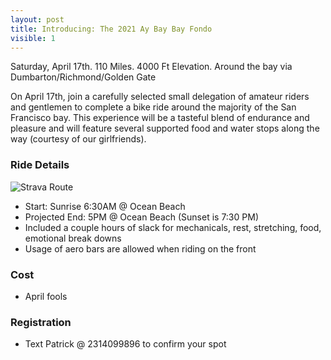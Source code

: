 ```yaml
---
layout: post
title: Introducing: The 2021 Ay Bay Bay Fondo
visible: 1
---
```


Saturday, April 17th. 110 Miles. 4000 Ft Elevation. Around the bay via Dumbarton/Richmond/Golden Gate  

On April 17th, join a carefully selected small delegation of amateur riders and gentlemen to complete a bike ride around the majority of the San Francisco bay. This experience will be a tasteful blend of endurance and pleasure and will feature several supported food and water stops along the way (courtesy of our girlfriends).  

### Ride Details
![Strava Route](https://i.imgur.com/grRWvDq.png)
- Start: Sunrise 6:30AM @ Ocean Beach
- Projected End: 5PM @ Ocean Beach (Sunset is 7:30 PM)
- Included a couple hours of slack for mechanicals, rest, stretching, food, emotional break downs 
- Usage of aero bars are allowed when riding on the front 

### Cost
- April fools

### Registration
- Text Patrick @ 2314099896 to confirm your spot


